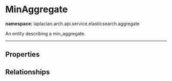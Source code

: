 

# **MinAggregate**
**namespace:** laplacian.arch.api.service.elasticsearch.aggregate

An entity describing a min_aggregate.



---

## Properties

## Relationships
